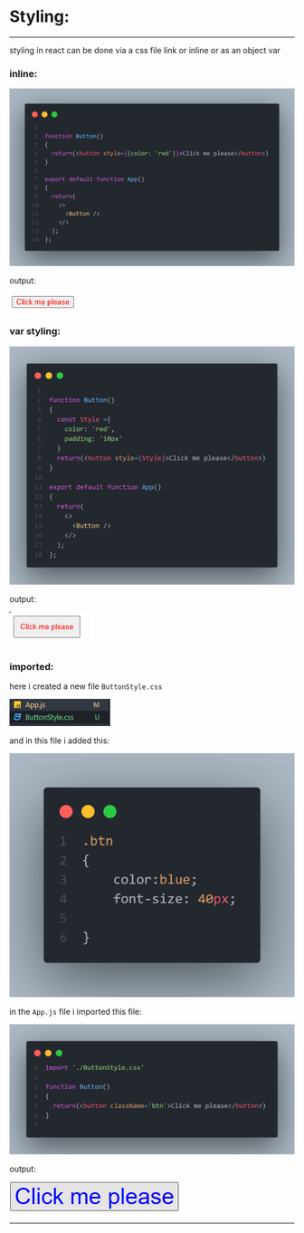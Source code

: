 # Styling:

---

styling in react can be done via a css file link or inline or as an object var

### inline:

![Example](Imgs/STYLINGEXAMPLE01.png)

output:

![Output](Imgs/STYLINGOUTPUT01.png)


### var styling:

![Example](Imgs/STYLINGEXAMPLE02.png)

output:

![Output](Imgs/STYLINGOUTPUT02.png)


### imported:

here i created a new file ``ButtonStyle.css``


![CssFile](Imgs/CssFile01.png)

and in this file i added this:

![Example](Imgs/STYLINGEXAMPLE03.png)


in the ``App.js`` file i imported this file:

![Example](Imgs/STYLINGEXAMPLE04.png)

output:

![Output](Imgs/STYLINGOUTPUT03.png)


---
